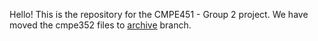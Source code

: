 Hello!
This is the repository for the CMPE451 - Group 2 project. We have moved the cmpe352 files to [archive](https://github.com/bounswe/bounswe2024group2/tree/archive-352) branch.
